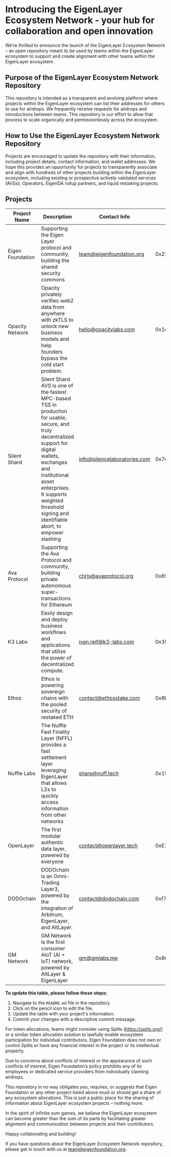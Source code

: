 # Introducing the EigenLayer Ecosystem Network - your hub for collaboration and open innovation

We’re thrilled to announce the launch of the EigenLayer Ecosystem Network – an open repository meant to be used by teams within the EigenLayer ecosystem to support and create alignment with other teams within the EigenLayer ecosystem.

## Purpose of the EigenLayer Ecosystem Network Repository

This repository is intended as a transparent and evolving platform where projects within the EigenLayer ecosystem can list their addresses for others to use for airdrops. We frequently receive requests for airdrops and introductions between teams. This repository is our effort to allow that process to scale organically and permissionlessly across the ecosystem.


## How to Use the EigenLayer Ecosystem Network Repository

Projects are encouraged to update the repository with their information, including project details, contact information, and wallet addresses. We hope this provides an opportunity for projects to transparently associate and align with hundreds of other projects building within the EigenLayer ecosystem, including existing or prospective actively validated services (AVSs), Operators, EigenDA rollup partners, and liquid restaking projects.

## Projects

| Project Name      | Description                                           | Contact Info                  | Wallet Address    |
|-------------------|-------------------------------------------------------|-------------------------------|-------------------|
| Eigen Foundation  | Supporting the Eigen Layer protocol and community, building the shared security commons | team@eigenfoundation.org      | 0x211a3f0fD4ba37B3A5e36c72542dfA9b5FCBe2B1                  |
| Opacity Network   | Opacity privately verifies web2 data from anywhere with zkTLS to unlock new business models and help founders bypass the cold start problem. | hello@opacitylabs.com | 0x1ce0313A364f244e2939b1900c488AE34f1f6E0B
| Silent Shard      | Silent Shard AVS is one of the fastest MPC-based TSS in production for usable, secure, and truly decentralized support for digital wallets, exchanges and institutional asset enterprises. It supports weighted threshold signing and identifiable abort, to empower slashing | info@silencelaboratories.com | 0x7e06dbbe4fc83a1bccd20af3079e08f57c19cf34 |
| Ava Protocol  | Supporting the Ava Protocol and community, building private autonomous super-transactions for Ethereum | chris@avaprotocol.org      | 0x69ecE265815B1F0357cc08c6b1C47F3785c3CB46                  |
| K3 Labs  | Easily design and deploy business workflows and applications that utilize the power of decentralized compute.| ivan.reif@k3-labs.com      | 0x3560e81bf6C40823605De20b994CCCB830F3Cc6b                  |
| Ethos  | Ethos is powering sovereign chains with the pooled security of restaked ETH | contact@ethosstake.com      | 0x8E7cdd02B00C7676be3FAfd1Af407e7d8F5a83DF                  |
| Nuffle Labs  | The Nuffle Fast Finality Layer (NFFL) provides a fast settlement layer leveraging EigenLayer that allows L2s to quickly access information from other networks | share@nuff.tech     | 0x19e4ABeb085bA468141de87d15AF9762c594A009                  |
| OpenLayer  | The first modular authentic data layer, powered by everyone | contact@openlayer.tech      | 0xE1c0B8CA379cfBa6617Ce73C7d958C42420bA499                  |
| DODOchain  | DODOchain is an Omni-Trading Layer3, powered by the integration of Arbitrum, EigenLayer, and AltLayer.   | contact@dodochain.com      | 0xf76767aA3841Ad888C5F306Ba0e11ADCd5F69dCd                  |
| GM Network        | GM Network is the first consumer AIoT (AI + IoT) network, powered by AltLayer & EigenLayer |  gm@gmlabs.me              |    0x867E0DC2f0041a3BCce7164436592Ea7aE61a4eb  |

**To update this table, please follow these steps:**

1. Navigate to the `README.md` file in the repository.
2. Click on the pencil icon to edit the file.
3. Update the table with your project's information.
4. Commit your changes with a descriptive commit message.

For token allocations, teams might consider using Splits (https://splits.org/) or a similar token allocation solution to lawfully enable ecosystem participation for individual contributors. Eigen Foundation does not own or control Splits or have any financial interest in the project or its intellectual property.

Due to concerns about conflicts of interest or the appearance of such conflicts of interest, Eigen Foundation’s policy prohibits any of its employees or dedicated service providers from individually claiming airdrops.

This repository in no way obligates you, requires, or suggests that Eigen Foundation or any other project listed above must or should get a share of any ecosystem allocations. This is just a public place for the sharing of information about EigenLayer ecosystem projects – nothing more.

In the spirit of infinite sum games, we believe the EigenLayer ecosystem can become greater than the sum of its parts by facilitating greater alignment and communication between projects and their contributors.

Happy collaborating and building!

If you have questions about the EigenLayer Ecosystem Network repository, please get in touch with us at team@eigenfoundation.org.
